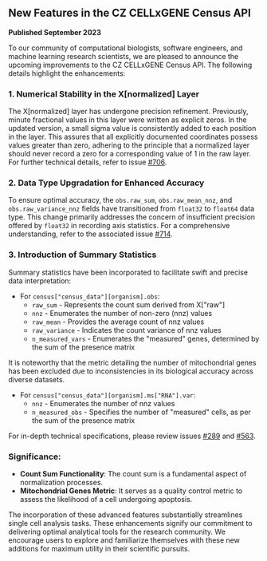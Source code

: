 ## New Features in the CZ CELLxGENE Census API

**Published September 2023**

To our community of computational biologists, software engineers, and machine learning research scientists, we are pleased to announce the upcoming improvements to the CZ CELLxGENE Census API. The following details highlight the enhancements:

### 1. **Numerical Stability in the X[normalized] Layer**

The X[normalized] layer has undergone precision refinement. Previously, minute fractional values in this layer were written as explicit zeros. In the updated version, a small sigma value is consistently added to each position in the layer. This assures that all explicitly documented coordinates possess values greater than zero, adhering to the principle that a normalized layer should never record a zero for a corresponding value of 1 in the raw layer. For further technical details, refer to issue [#706](https://github.com/chanzuckerberg/cellxgene-census/issues/706).

### 2. **Data Type Upgradation for Enhanced Accuracy**

To ensure optimal accuracy, the `obs.raw_sum`, `obs.raw_mean_nnz`, and `obs.raw_variance_nnz` fields have transitioned from `float32` to `float64` data type. This change primarily addresses the concern of insufficient precision offered by `float32` in recording axis statistics. For a comprehensive understanding, refer to the associated issue [#714](https://github.com/chanzuckerberg/cellxgene-census/issues/714).

### 3. **Introduction of Summary Statistics**

Summary statistics have been incorporated to facilitate swift and precise data interpretation:

- For `census["census_data"][organism].obs`:
  * `raw_sum` - Represents the count sum derived from X["raw"]
  * `nnz` - Enumerates the number of non-zero (nnz) values
  * `raw_mean` - Provides the average count of nnz values
  * `raw_variance` - Indicates the count variance of nnz values
  * `n_measured_vars` - Enumerates the "measured" genes, determined by the sum of the presence matrix

It is noteworthy that the metric detailing the number of mitochondrial genes has been excluded due to inconsistencies in its biological accuracy across diverse datasets.

- For `census["census_data"][organism].ms["RNA"].var`:
  * `nnz` - Enumerates the number of nnz values
  * `n_measured_obs` - Specifies the number of "measured" cells, as per the sum of the presence matrix

For in-depth technical specifications, please review issues [#289](https://github.com/chanzuckerberg/cellxgene-census/issues/289) and [#563](https://github.com/chanzuckerberg/cellxgene-census/issues/563).

### **Significance**:
- **Count Sum Functionality**: The count sum is a fundamental aspect of normalization processes.
- **Mitochondrial Genes Metric**: It serves as a quality control metric to assess the likelihood of a cell undergoing apoptosis.

The incorporation of these advanced features substantially streamlines single cell analysis tasks. These enhancements signify our commitment to delivering optimal analytical tools for the research community. We encourage users to explore and familiarize themselves with these new additions for maximum utility in their scientific pursuits.

